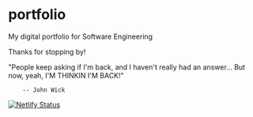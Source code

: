 # portfolio

My digital portfolio for Software Engineering 


Thanks for stopping by!

"People keep asking if I'm back, and I haven't really had an answer...
        But now, yeah, I'M THINKIN I'M BACK!"

        -- John Wick
        
[![Netlify Status](https://api.netlify.com/api/v1/badges/7ed4e067-62ed-421e-b4b7-7f8cf17b2914/deploy-status)](https://app.netlify.com/sites/vigilant-hoover-9ed21c/deploys)
        


